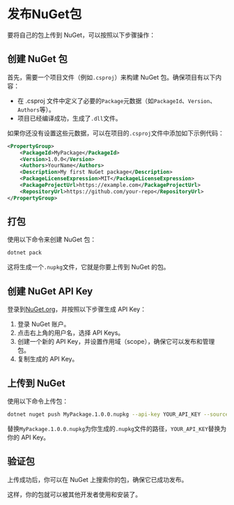 # 发布NuGet包

要将自己的包上传到 NuGet，可以按照以下步骤操作：

## 创建 NuGet 包

首先，需要一个项目文件（例如`.csproj`）来构建 NuGet 包。确保项目有以下内容：

* 在 .csproj 文件中定义了必要的`Package`元数据（如`PackageId`、`Version`、`Authors`等）。
* 项目已经编译成功，生成了`.dll`文件。

如果你还没有设置这些元数据，可以在项目的`.csproj`文件中添加如下示例代码：

```xml
<PropertyGroup>
    <PackageId>MyPackage</PackageId>
    <Version>1.0.0</Version>
    <Authors>YourName</Authors>
    <Description>My first NuGet package</Description>
    <PackageLicenseExpression>MIT</PackageLicenseExpression>
    <PackageProjectUrl>https://example.com</PackageProjectUrl>
    <RepositoryUrl>https://github.com/your-repo</RepositoryUrl>
</PropertyGroup>
```

## 打包

使用以下命令来创建 NuGet 包：

```bash
dotnet pack
```

这将生成一个`.nupkg`文件，它就是你要上传到 NuGet 的包。

## 创建 NuGet API Key

登录到[NuGet.org](https://www.nuget.org/)，并按照以下步骤生成 API Key：

1. 登录 NuGet 账户。
2. 点击右上角的用户名，选择 API Keys。
3. 创建一个新的 API Key，并设置作用域（scope），确保它可以发布和管理包。
4. 复制生成的 API Key。

## 上传到 NuGet

使用以下命令上传包：

```bash
dotnet nuget push MyPackage.1.0.0.nupkg --api-key YOUR_API_KEY --source https://api.nuget.org/v3/index.json
```

替换`MyPackage.1.0.0.nupkg`为你生成的`.nupkg`文件的路径，`YOUR_API_KEY`替换为你的 API Key。

## 验证包

上传成功后，你可以在 NuGet 上搜索你的包，确保它已成功发布。

这样，你的包就可以被其他开发者使用和安装了。
